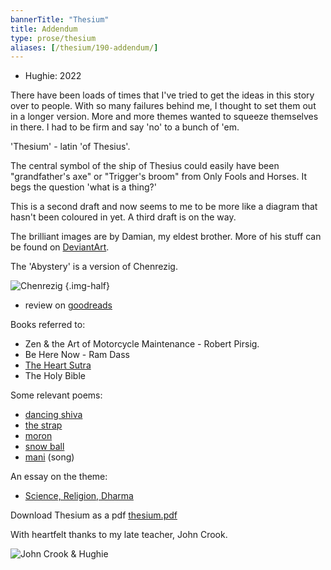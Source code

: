 ```yaml
---
bannerTitle: "Thesium" 
title: Addendum 
type: prose/thesium
aliases: [/thesium/190-addendum/]
---
```


<div class="data">

- Hughie: 2022 

</div>

There have been loads of times that I've tried to get the ideas in this story
over to people. With so many failures behind me, I thought to set them out in a
longer version. More and more themes wanted to squeeze themselves in there. I
had to be firm and say 'no' to a bunch of 'em.

'Thesium' - latin 'of Thesius'.

The central symbol of the ship of Thesius could easily have been "grandfather's
axe" or "Trigger's broom" from Only Fools and Horses. It begs the question
'what is a thing?'

This is a second draft and now seems to me to be more like a diagram that hasn't been coloured in yet.
A third draft is on the way.

The brilliant images are by Damian, my eldest brother. More of his stuff can be
found on [DeviantArt](https://www.deviantart.com/capn-damo).

The 'Abystery' is a version of Chenrezig.  

![Chenrezig](/images/mantrasphere/chenrezig.jpg)
{.img-half}

- review on [goodreads](https://www.goodreads.com/book/show/62708891-thesium)

Books referred to:  
 - Zen & the Art of Motorcycle Maintenance - Robert Pirsig.
 - Be Here Now - Ram Dass
 - [The Heart Sutra](https://www.westernchanfellowship.org/about-the-western-chan-fellowship/buddhist-liturgy/the-heart-sutra/)
 - The Holy Bible

Some relevant poems:
 - [dancing shiva](/yarn/dancing-shiva.html)
 - [the strap](/yarn/strap.html)
 - [moron](/yarn/moron.html)
 - [snow ball](/bucket/snow-ball.html)
 - [mani](/mantrasphere/mani.html) (song) 

An essay on the theme:
 - [Science, Religion, Dharma](/essays/2022/02/14/true-false.html)

Download Thesium as a pdf [thesium.pdf](/media/thesium.pdf)

With heartfelt thanks to my late teacher, John Crook. 

![John Crook & Hughie](/images/chan/John_rainbow_Hughie.jpg)
